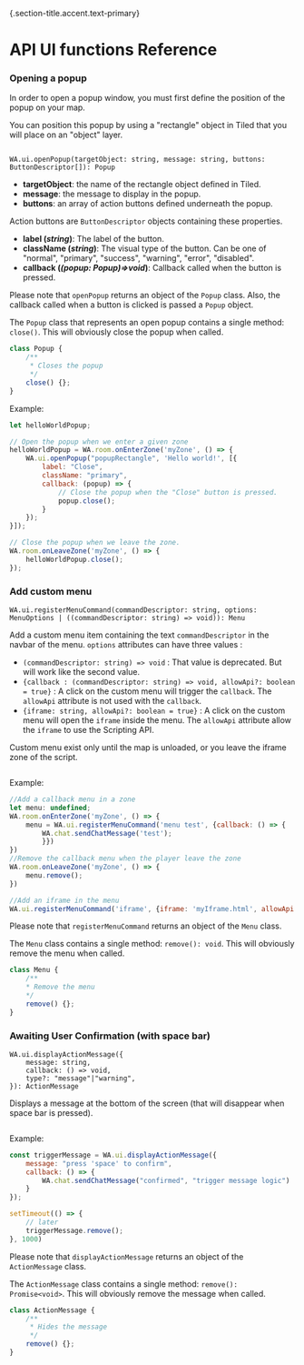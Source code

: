 {.section-title.accent.text-primary}
# API UI functions Reference

### Opening a popup

In order to open a popup window, you must first define the position of the popup on your map.

You can position this popup by using a "rectangle" object in Tiled that you will place on an "object" layer.

<div class="row">
    <div class="col">
        <img src="images/screen_popup_tiled.png" class="figure-img img-fluid rounded" alt="" />
    </div>
    <div class="col">
        <img src="images/screen_popup_in_game.png" class="figure-img img-fluid rounded" alt="" />
    </div>
</div>

```
WA.ui.openPopup(targetObject: string, message: string, buttons: ButtonDescriptor[]): Popup
```

*   **targetObject**: the name of the rectangle object defined in Tiled.
*   **message**: the message to display in the popup.
*   **buttons**: an array of action buttons defined underneath the popup.

Action buttons are `ButtonDescriptor` objects containing these properties.

*   **label (_string_)**: The label of the button.
*   **className (_string_)**: The visual type of the button. Can be one of "normal", "primary", "success", "warning", "error", "disabled".
*   **callback (_(popup: Popup)=>void_)**: Callback called when the button is pressed.

Please note that `openPopup` returns an object of the `Popup` class. Also, the callback called when a button is clicked is passed a `Popup` object.

The `Popup` class that represents an open popup contains a single method: `close()`. This will obviously close the popup when called.

```javascript
class Popup {
    /**
     * Closes the popup
     */
    close() {};
}
```

Example:

```javascript
let helloWorldPopup;

// Open the popup when we enter a given zone
helloWorldPopup = WA.room.onEnterZone('myZone', () => {
    WA.ui.openPopup("popupRectangle", 'Hello world!', [{
        label: "Close",
        className: "primary",
        callback: (popup) => {
            // Close the popup when the "Close" button is pressed.
            popup.close();
        }
    });
}]);

// Close the popup when we leave the zone.
WA.room.onLeaveZone('myZone', () => {
    helloWorldPopup.close();
});
```

### Add custom menu

```
WA.ui.registerMenuCommand(commandDescriptor: string, options: MenuOptions | ((commandDescriptor: string) => void)): Menu
```
Add a custom menu item containing the text `commandDescriptor` in the navbar of the menu.
`options` attributes can have three values :
- `(commandDescriptor: string) => void` : That value is deprecated. But will work like the second value.
- `{callback : (commandDescriptor: string) => void, allowApi?: boolean = true}` : A click on the custom menu will trigger the `callback`. The `allowApi` attribute is not used with the `callback`.
- `{iframe: string, allowApi?: boolean = true}` : A click on the custom menu will open the `iframe` inside the menu. The `allowApi` attribute allow the `iframe` to use the Scripting API.

Custom menu exist only until the map is unloaded, or you leave the iframe zone of the script.

<div class="row">
    <div class="col">
        <img src="images/custom-menu-navbar.png" class="figure-img img-fluid rounded" alt="" />
    </div>
    <div class="col">
        <img src="images/custom-menu-iframe.png" class="figure-img img-fluid rounded" alt="" />
    </div>
</div>

Example: 
```javascript
//Add a callback menu in a zone
let menu: undefined;
WA.room.onEnterZone('myZone', () => {
	menu = WA.ui.registerMenuCommand('menu test', {callback: () => {
	    WA.chat.sendChatMessage('test');
        }})
})
//Remove the callback menu when the player leave the zone
WA.room.onLeaveZone('myZone', () => {
    menu.remove();
})

//Add an iframe in the menu
WA.ui.registerMenuCommand('iframe', {iframe: 'myIframe.html', allowApi: true});
```

Please note that `registerMenuCommand` returns an object of the `Menu` class.

The `Menu` class contains a single method: `remove(): void`. This will obviously remove the menu when called.

```javascript
class Menu {
	/**
	* Remove the menu
	*/
	remove() {};
}
```



### Awaiting User Confirmation (with space bar)

```
WA.ui.displayActionMessage({
    message: string,
    callback: () => void,
    type?: "message"|"warning",
}): ActionMessage
```

Displays a message at the bottom of the screen (that will disappear when space bar is pressed).

<div class="col">
    <img src="images/trigger_message.png" class="figure-img img-fluid rounded" alt="" />
</div>

Example:

```javascript
const triggerMessage = WA.ui.displayActionMessage({
    message: "press 'space' to confirm",
    callback: () => {
        WA.chat.sendChatMessage("confirmed", "trigger message logic")
    }
});

setTimeout(() => {
    // later
    triggerMessage.remove();
}, 1000)
```

Please note that `displayActionMessage` returns an object of the `ActionMessage` class.

The `ActionMessage` class contains a single method: `remove(): Promise<void>`. This will obviously remove the message when called.

```javascript
class ActionMessage {
    /**
     * Hides the message
     */
    remove() {};
}
```
